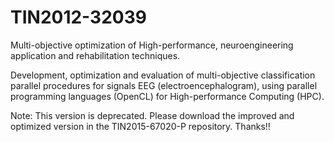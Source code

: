 # TIN2012-32039
Multi-objective optimization of High-performance, neuroengineering application and rehabilitation techniques.

Development, optimization and evaluation of multi-objective classification parallel procedures for signals EEG (electroencephalogram), using parallel programming languages (OpenCL) for High-performance Computing (HPC).

Note: This version is deprecated. Please download the improved and optimized version in the TIN2015-67020-P repository. Thanks!!
